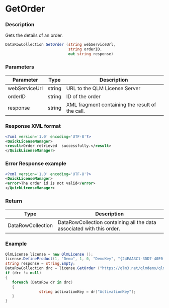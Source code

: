 # GetOrder

### Description

Gets the details of an order.

```csharp
DataRowCollection GetOrder (string webServiceUrl, 
                            string orderID, 
                            out string response)
```

### Parameters

| Parameter     |  Type  | Description                                     |
| ------------- | :----: | ----------------------------------------------- |
| webServiceUrl | string | URL to the QLM License Server                   |
| orderID       | string | ID of the order                                 |
| response      | string | XML fragment containing the result of the call. |

### Response XML format

```xml
<?xml version='1.0' encoding='UTF-8'?>
<QuickLicenseManager>
<result>Order retrieved  successfully.</result>
</QuickLicenseManager>	
```

### Error Response example

```xml
<?xml version='1.0' encoding='UTF-8'?>
<QuickLicenseManager>
<error>The order id is not valid</error>
</QuickLicenseManager>
```

### Return

| Type              | Description                                                           |
| ----------------- | --------------------------------------------------------------------- |
| DataRowCollection | DataRowCollection containing all the data associated with this order. |

### Example

```c#
QlmLicense license = new QlmLicense ();
license.DefineProduct(1, "Demo", 1, 0, "DemoKey", "{24EAA3C1-3DD7-40E0-AEA3-D20AA17A6005}");
string response = string.Empty;
DataRowCollection drc = license.GetOrder ("https://qlm3.net/qlmdemo/qlmLicenseServer/qlmservice.asmx", 1234, out response);
if (drc != null)
{
   foreach (DataRow dr in drc)
   {
               string activationKey = dr["ActivationKey"];
   }
}

```

